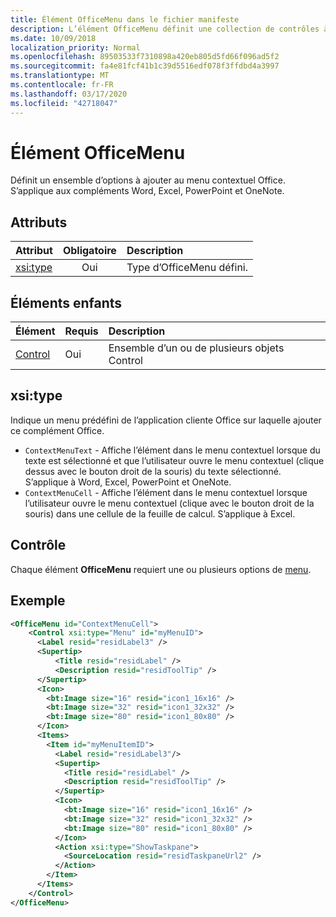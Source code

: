 ```yaml
---
title: Élément OfficeMenu dans le fichier manifeste
description: L’élément OfficeMenu définit une collection de contrôles à ajouter au menu contextuel Office.
ms.date: 10/09/2018
localization_priority: Normal
ms.openlocfilehash: 89503533f7310898a420eb805d5fd66f096ad5f2
ms.sourcegitcommit: fa4e81fcf41b1c39d5516edf078f3ffdbd4a3997
ms.translationtype: MT
ms.contentlocale: fr-FR
ms.lasthandoff: 03/17/2020
ms.locfileid: "42718047"
---
```

# <a name="officemenu-element"></a>Élément OfficeMenu

Définit un ensemble d’options à ajouter au menu contextuel Office. S’applique aux compléments Word, Excel, PowerPoint et OneNote.

## <a name="attributes"></a>Attributs

| Attribut            | Obligatoire | Description                          |
|:---------------------|:--------:|:-------------------------------------|
| [xsi:type](#xsitype) | Oui      | Type d’OfficeMenu défini.|

## <a name="child-elements"></a>Éléments enfants

|  Élément |  Requis  |  Description  |
|:-----|:-----|:-----|
|  [Control](#control)    | Oui |  Ensemble d’un ou de plusieurs objets Control  |

## <a name="xsitype"></a>xsi:type

Indique un menu prédéfini de l’application cliente Office sur laquelle ajouter ce complément Office.

- `ContextMenuText` -  Affiche l’élément dans le menu contextuel lorsque du texte est sélectionné et que l’utilisateur ouvre le menu contextuel (clique dessus avec le bouton droit de la souris) du texte sélectionné. S’applique à Word, Excel, PowerPoint et OneNote.
- `ContextMenuCell` -  Affiche l’élément dans le menu contextuel lorsque l’utilisateur ouvre le menu contextuel (clique avec le bouton droit de la souris) dans une cellule de la feuille de calcul. S’applique à Excel. 

## <a name="control"></a>Contrôle

Chaque élément **OfficeMenu** requiert une ou plusieurs options de [menu](control.md#menu-dropdown-button-controls). 

## <a name="example"></a>Exemple

```xml
<OfficeMenu id="ContextMenuCell">
    <Control xsi:type="Menu" id="myMenuID">
      <Label resid="residLabel3" />
      <Supertip>
          <Title resid="residLabel" />
          <Description resid="residToolTip" />
      </Supertip>   
      <Icon>
        <bt:Image size="16" resid="icon1_16x16" />
        <bt:Image size="32" resid="icon1_32x32" />
        <bt:Image size="80" resid="icon1_80x80" />
      </Icon>    
      <Items>
        <Item id="myMenuItemID">
          <Label resid="residLabel3"/>
          <Supertip>
            <Title resid="residLabel" />
            <Description resid="residToolTip" />
          </Supertip>
          <Icon>
            <bt:Image size="16" resid="icon1_16x16" />
            <bt:Image size="32" resid="icon1_32x32" />
            <bt:Image size="80" resid="icon1_80x80" />
          </Icon>    
          <Action xsi:type="ShowTaskpane">
            <SourceLocation resid="residTaskpaneUrl2" />    
          </Action>    
        </Item>
      </Items>
    </Control>   
</OfficeMenu>
```

